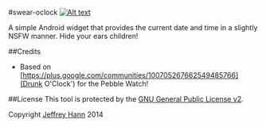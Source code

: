 #swear-oclock
[![Alt text](https://developer.android.com/images/brand/en_app_rgb_wo_45.png "Android app on Google Play")](https://play.google.com/store/apps/details?id=com.obihann.swear)

A simple Android widget that provides the current date and time in a slightly NSFW manner. Hide your ears children!

##Credits
* Based on [https://plus.google.com/communities/100705267662549485766](Drunk O'Clock') for the Pebble Watch!

##License
This tool is protected by the [GNU General Public License v2](http://www.gnu.org/licenses/gpl-2.0.html).

Copyright [Jeffrey Hann](http://jeffreyhann.ca/) 2014


